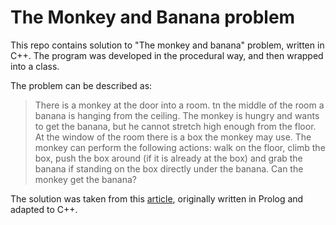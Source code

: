 # The Monkey and Banana problem
This repo contains solution to "The monkey and banana" problem, written  in C++. The program was developed in the procedural way, and then wrapped into a class.

The problem can be described as:
> There is a monkey at the door into a room. tn the middle of the room a banana is hanging from the
> ceiling. The monkey is hungry and wants to get the banana, but he cannot
> stretch high enough from the floor. At the window of the room there is a box
> the monkey may use. The monkey can perform the following actions: walk on
> the floor, climb the box, push the box around (if it is already at the box) and
> grab the banana if standing on the box directly under the banana. Can the
> monkey get the banana?

The solution was taken from this [article](http://people.uncw.edu/narayans/courses/csc434/monkey.pdf), originally written in Prolog and adapted to C++.

